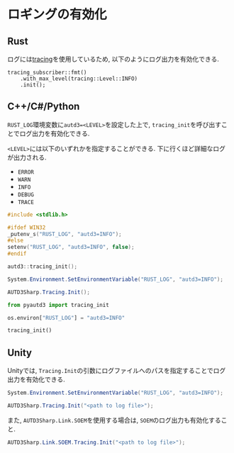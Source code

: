 # ロギングの有効化

## Rust

ログには[tracing](https://github.com/tokio-rs/tracing)を使用しているため, 以下のようにログ出力を有効化できる.

```rust,edition2021
tracing_subscriber::fmt()
    .with_max_level(tracing::Level::INFO)
    .init();
```

## C++/C#/Python

`RUST_LOG`環境変数に`autd3=<LEVEL>`を設定した上で, `tracing_init`を呼び出すことでログ出力を有効化できる.

`<LEVEL>`には以下のいずれかを指定することができる. 下に行くほど詳細なログが出力される.
- `ERROR`
- `WARN`
- `INFO`
- `DEBUG`
- `TRACE`

```cpp
#include <stdlib.h>

#ifdef WIN32
_putenv_s("RUST_LOG", "autd3=INFO");
#else
setenv("RUST_LOG", "autd3=INFO", false);
#endif

autd3::tracing_init();
```

```cs
System.Environment.SetEnvironmentVariable("RUST_LOG", "autd3=INFO");

AUTD3Sharp.Tracing.Init();
```

```python
from pyautd3 import tracing_init

os.environ["RUST_LOG"] = "autd3=INFO"

tracing_init()
```

## Unity

Unityでは, `Tracing.Init`の引数にログファイルへのパスを指定することでログ出力を有効化できる.

```cs
System.Environment.SetEnvironmentVariable("RUST_LOG", "autd3=INFO");

AUTD3Sharp.Tracing.Init("<path to log file>");
```

また, `AUTD3Sharp.Link.SOEM`を使用する場合は, `SOEM`のログ出力も有効化すること.

```cs
AUTD3Sharp.Link.SOEM.Tracing.Init("<path to log file>");
```
